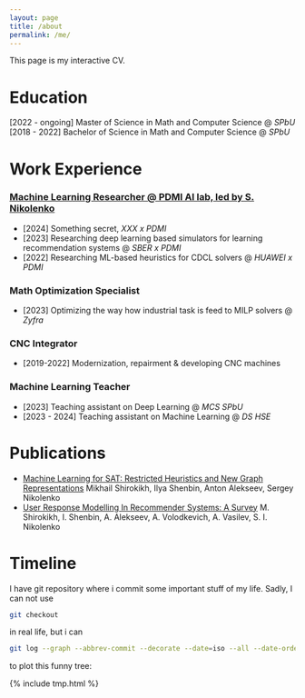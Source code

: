 ```yaml
---
layout: page
title: /about
permalink: /me/
---
```


This page is my interactive CV. 

# Education
[2022 - ongoing] Master of Science in Math and Computer Science @ *SPbU*
[2018 - 2022] Bachelor of Science in Math and Computer Science @ *SPbU*

# Work Experience

### [Machine Learning Researcher @ PDMI AI lab, led by S. Nikolenko](https://ai.pdmi.ras.ru/)
* [2024] Something secret, *XXX x PDMI*
* [2023] Researching deep learning based simulators for learning recommendation systems @ *SBER x PDMI*
* [2022] Researching ML-based heuristics for CDCL solvers @ *HUAWEI x PDMI*

### Math Optimization Specialist
* [2023] Optimizing the way how industrial task is feed to MILP solvers @ *Zyfra*

### CNC Integrator
* [2019-2022] Modernization, repairment & developing CNC machines 

### Machine Learning Teacher
* [2023] Teaching assistant on Deep Learning @ *MCS SPbU*
* [2023 - 2024] Teaching assistant on Machine Learning @ *DS HSE*

# Publications
* [Machine Learning for SAT: Restricted Heuristics and New Graph Representations](https://arxiv.org/abs/2307.09141) Mikhail Shirokikh, Ilya Shenbin, Anton Alekseev, Sergey Nikolenko
* [User Response Modelling In Recommender Systems: A Survey](http://ftp.pdmi.ras.ru/pub/publicat/znsl/v530/p141.pdf) M. Shirokikh, I. Shenbin, A. Alekseev, A. Volodkevich, A. Vasilev, S. I. Nikolenko

# Timeline

I have git repository where i commit some important stuff of my life. Sadly, I can not use 
```bash
git checkout
``` 
in real life, but i can 

```bash
git log --graph --abbrev-commit --decorate --date=iso --all --date-order
```
to plot this funny tree:

{% include tmp.html %}
